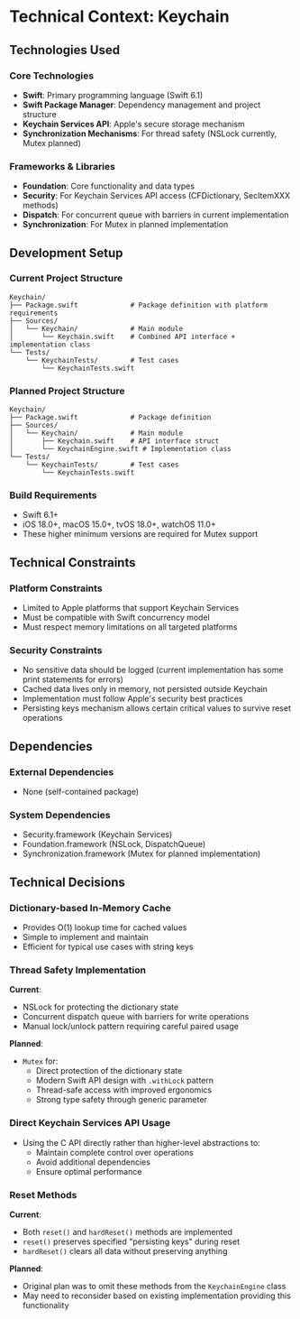 # Technical Context: Keychain

## Technologies Used

### Core Technologies
- **Swift**: Primary programming language (Swift 6.1)
- **Swift Package Manager**: Dependency management and project structure
- **Keychain Services API**: Apple's secure storage mechanism
- **Synchronization Mechanisms**: For thread safety (NSLock currently, Mutex planned)

### Frameworks & Libraries
- **Foundation**: Core functionality and data types
- **Security**: For Keychain Services API access (CFDictionary, SecItemXXX methods)
- **Dispatch**: For concurrent queue with barriers in current implementation
- **Synchronization**: For Mutex in planned implementation

## Development Setup

### Current Project Structure
```
Keychain/
├── Package.swift             # Package definition with platform requirements
├── Sources/
│   └── Keychain/             # Main module
│       └── Keychain.swift    # Combined API interface + implementation class
└── Tests/
    └── KeychainTests/        # Test cases
        └── KeychainTests.swift
```

### Planned Project Structure
```
Keychain/
├── Package.swift             # Package definition
├── Sources/
│   └── Keychain/             # Main module
│       ├── Keychain.swift    # API interface struct
│       └── KeychainEngine.swift # Implementation class
└── Tests/
    └── KeychainTests/        # Test cases
        └── KeychainTests.swift
```

### Build Requirements
- Swift 6.1+
- iOS 18.0+, macOS 15.0+, tvOS 18.0+, watchOS 11.0+
- These higher minimum versions are required for Mutex support

## Technical Constraints

### Platform Constraints
- Limited to Apple platforms that support Keychain Services
- Must be compatible with Swift concurrency model
- Must respect memory limitations on all targeted platforms

### Security Constraints
- No sensitive data should be logged (current implementation has some print statements for errors)
- Cached data lives only in memory, not persisted outside Keychain
- Implementation must follow Apple's security best practices
- Persisting keys mechanism allows certain critical values to survive reset operations

## Dependencies

### External Dependencies
- None (self-contained package)

### System Dependencies
- Security.framework (Keychain Services)
- Foundation.framework (NSLock, DispatchQueue)
- Synchronization.framework (Mutex for planned implementation)

## Technical Decisions

### Dictionary-based In-Memory Cache
- Provides O(1) lookup time for cached values
- Simple to implement and maintain
- Efficient for typical use cases with string keys

### Thread Safety Implementation
**Current**:
- NSLock for protecting the dictionary state
- Concurrent dispatch queue with barriers for write operations
- Manual lock/unlock pattern requiring careful paired usage

**Planned**:
- `Mutex` for:
  - Direct protection of the dictionary state  
  - Modern Swift API design with `.withLock` pattern
  - Thread-safe access with improved ergonomics
  - Strong type safety through generic parameter

### Direct Keychain Services API Usage
- Using the C API directly rather than higher-level abstractions to:
  - Maintain complete control over operations
  - Avoid additional dependencies
  - Ensure optimal performance

### Reset Methods
**Current**:
- Both `reset()` and `hardReset()` methods are implemented
- `reset()` preserves specified "persisting keys" during reset
- `hardReset()` clears all data without preserving anything

**Planned**:
- Original plan was to omit these methods from the `KeychainEngine` class
- May need to reconsider based on existing implementation providing this functionality
